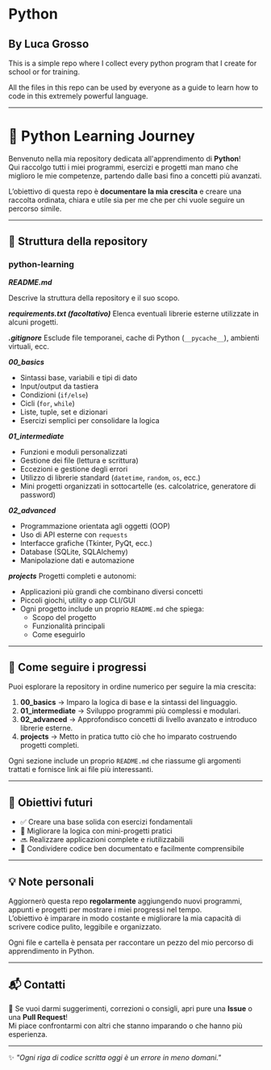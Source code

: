 # Python
## By Luca Grosso

This is a simple repo where I collect every python program that I create for school or for training.

All the files in this repo can be used by everyone as a guide to learn how to code in this extremely powerful language.

---

# 🐍 Python Learning Journey

Benvenuto nella mia repository dedicata all'apprendimento di **Python**!  
Qui raccolgo tutti i miei programmi, esercizi e progetti man mano che miglioro le mie competenze, partendo dalle basi fino a concetti più avanzati.

L’obiettivo di questa repo è **documentare la mia crescita** e creare una raccolta ordinata, chiara e utile sia per me che per chi vuole seguire un percorso simile.

---

## 🧭 Struttura della repository

### python-learning

***README.md***

Descrive la struttura della repository e il suo scopo.

***requirements.txt (facoltativo)***
Elenca eventuali librerie esterne utilizzate in alcuni progetti.

***.gitignore***
Esclude file temporanei, cache di Python (`__pycache__`), ambienti virtuali, ecc.

***00_basics***
- Sintassi base, variabili e tipi di dato
- Input/output da tastiera
- Condizioni (`if/else`)
- Cicli (`for`, `while`)
- Liste, tuple, set e dizionari
- Esercizi semplici per consolidare la logica

***01_intermediate***
- Funzioni e moduli personalizzati
- Gestione dei file (lettura e scrittura)
- Eccezioni e gestione degli errori
- Utilizzo di librerie standard (`datetime`, `random`, `os`, ecc.)
- Mini progetti organizzati in sottocartelle (es. calcolatrice, generatore di password)

***02_advanced***
- Programmazione orientata agli oggetti (OOP)
- Uso di API esterne con `requests`
- Interfacce grafiche (Tkinter, PyQt, ecc.)
- Database (SQLite, SQLAlchemy)
- Manipolazione dati e automazione

***projects***
Progetti completi e autonomi:
- Applicazioni più grandi che combinano diversi concetti
- Piccoli giochi, utility o app CLI/GUI
- Ogni progetto include un proprio `README.md` che spiega:
  - Scopo del progetto
  - Funzionalità principali
  - Come eseguirlo

---

## 📘 Come seguire i progressi

Puoi esplorare la repository in ordine numerico per seguire la mia crescita:

1. **00_basics** → Imparo la logica di base e la sintassi del linguaggio.  
2. **01_intermediate** → Sviluppo programmi più complessi e modulari.  
3. **02_advanced** → Approfondisco concetti di livello avanzato e introduco librerie esterne.  
4. **projects** → Metto in pratica tutto ciò che ho imparato costruendo progetti completi.  

Ogni sezione include un proprio `README.md` che riassume gli argomenti trattati e fornisce link ai file più interessanti.

---

## 🧩 Obiettivi futuri

- ✅ Creare una base solida con esercizi fondamentali  
- 🚧 Migliorare la logica con mini-progetti pratici  
- 🔜 Realizzare applicazioni complete e riutilizzabili  
- 💭 Condividere codice ben documentato e facilmente comprensibile  

---

## 💡 Note personali

Aggiornerò questa repo **regolarmente** aggiungendo nuovi programmi, appunti e progetti per mostrare i miei progressi nel tempo.  
L’obiettivo è imparare in modo costante e migliorare la mia capacità di scrivere codice pulito, leggibile e organizzato.

Ogni file e cartella è pensata per raccontare un pezzo del mio percorso di apprendimento in Python.

---

## 📬 Contatti

💬 Se vuoi darmi suggerimenti, correzioni o consigli, apri pure una **Issue** o una **Pull Request**!  
Mi piace confrontarmi con altri che stanno imparando o che hanno più esperienza.  

---

✨ *"Ogni riga di codice scritta oggi è un errore in meno domani."*
